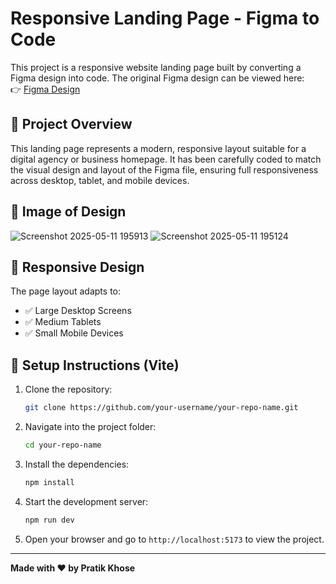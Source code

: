 
# Responsive Landing Page - Figma to Code

This project is a responsive website landing page built by converting a Figma design into code. The original Figma design can be viewed here:  
👉 [Figma Design](https://www.figma.com/design/UkO8dTtFtcGjMFxY7Kf3NW/TRAVEL-website-landing-page-(Community)?node-id=1-4271&t=xfchqHlcvUSWGdb3-0)

## 🚀 Project Overview

This landing page represents a modern, responsive layout suitable for a digital agency or business homepage. It has been carefully coded to match the visual design and layout of the Figma file, ensuring full responsiveness across desktop, tablet, and mobile devices.

## 📱 Image of  Design

![Screenshot 2025-05-11 195913](https://github.com/user-attachments/assets/e4796885-3cf7-4804-8bdb-8856850fb4f5)
![Screenshot 2025-05-11 195124](https://github.com/user-attachments/assets/381b83e6-e1d0-4031-8183-7bad445742ad)


## 📱 Responsive Design

The page layout adapts to:
- ✅ Large Desktop Screens
- ✅ Medium Tablets
- ✅ Small Mobile Devices

## 🔧 Setup Instructions (Vite)

1. Clone the repository:
   ```bash
   git clone https://github.com/your-username/your-repo-name.git
   ```

2. Navigate into the project folder:
   ```bash
   cd your-repo-name
   ```

3. Install the dependencies:
   ```bash
   npm install
   ```

4. Start the development server:
   ```bash
   npm run dev
   ```

5. Open your browser and go to `http://localhost:5173` to view the project.

---

**Made with ❤️ by Pratik Khose**
